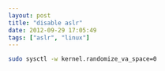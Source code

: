 ```yaml
---
layout: post
title: "disable aslr"
date: 2012-09-29 17:05:49
tags: ["aslr", "linux"]
---
```


```bash
sudo sysctl -w kernel.randomize_va_space=0
```
